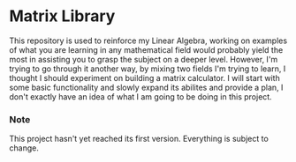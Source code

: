 # Matrix Library

This repository is used to reinforce my Linear Algebra, working on examples of what you are learning in any mathematical field would probably yield the most in assisting you to grasp the subject on a deeper level. However, I'm trying to go through it another way, by mixing two fields I'm trying to learn, I thought I should experiment on building a matrix calculator. I will start with some basic functionality and slowly expand its abilites and provide a plan, I don't exactly have an idea of what I am going to be doing in this project.

### Note

This project hasn't yet reached its first version. Everything is subject to change.
